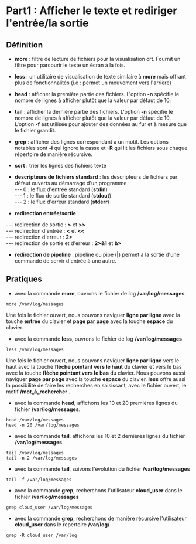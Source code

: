 # Part1 : Afficher le texte et rediriger l'entrée/la sortie

## Définition

- **more** : filtre de lecture de fichiers pour la visualisation crt. Fournit un filtre pour parcourir le texte un écran à la fois.

- **less** : un utilitaire de visualisation de texte similaire à **more** mais offrant plus de fonctionnalités (i.e : permet un mouvement vers l'arrière)

- **head** : afficher la première partie des fichiers. L'option **-n** spécifie le nombre de lignes à afficher plutôt que la valeur par défaut de 10.

- **tail** : afficher la dernière partie des fichiers. L'option **-n** spécifie le nombre de lignes à afficher plutôt que la valeur par défaut de 10. L'option **-f** est utilisée pour ajouter des données au fur et à mesure que le fichier grandit.

- **grep** : afficher des lignes correspondant à un motif. Les options notables sont **-i** qui ignore la casse et **-R** qui lit les fichiers sous chaque répertoire de manière récursive.

- **sort** : trier les lignes des fichiers texte

- **descripteurs de fichiers standard** : les descripteurs de fichiers par défaut ouverts au démarrage d'un programme <br>
--- 0 : le flux d'entrée standard (**stdin**) <br>
--- 1 : le flux de sortie standard (**stdout**) <br>
--- 2 : le flux d'erreur standard (**stderr**) <br>

- **redirection entrée/sortie** : 

--- redirection de sortie : **>** et **>>** <br>
--- redirection d'entrée : **<** et **<<** <br>
--- redirection d'erreur : **2>** <br>
--- redirection de sortie et d'erreur : **2>&1** et **&>** <br>

- **redirection de pipeline** : pipeline ou pipe (**|**) permet à la sortie d'une commande de servir d'entrée à une autre.

## Pratiques

- avec la commande **more**, ouvrons le fichier de log **/var/log/messages**

```
more /var/log/messages
```

Une fois le fichier ouvert, nous pouvons naviguer **ligne par ligne** avec la touche **entrée** du clavier et **page par page** avec la touche **espace** du clavier.

- avec la commande **less**, ouvrons le fichier de log **/var/log/messages**

```
less /var/log/messages
```

Une fois le fichier ouvert, nous pouvons naviguer **ligne par ligne** vers le haut avec la touche **flèche pointant vers le haut** du clavier et vers le bas avec la touche **flèche pointant vers le bas** du clavier. Nous pouvons aussi naviguer **page par page** avec la touche **espace** du clavier. **less** offre aussi la possibilité de faire les recherches en saisissant, avec le fichier ouvert, le motif **/mot_à_rechercher** .

- avec la commande **head**, affichons les 10 et 20 premières lignes du fichier **/var/log/messages**.

```
head /var/log/messages
head -n 20 /var/log/messages
```

- avec la commande **tail**, affichons les 10 et 2 dernières lignes du fichier **/var/log/messages**.

```
tail /var/log/messages
tail -n 2 /var/log/messages
```

- avec la commande **tail**, suivons l'évolution du fichier **/var/log/messages**

```
tail -f /var/log/messages
```

- avec la commande **grep**, recherchons l'utilisateur **cloud_user** dans le fichier **/var/log/messages**

```
grep cloud_user /var/log/messages
```

- avec la commande **grep**, recherchons de manière récursive l'utilisateur **cloud_user** dans le repertoire **/var/log/**

```
grep -R cloud_user /var/log
```